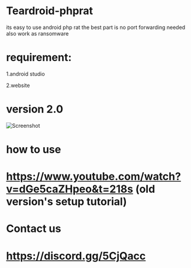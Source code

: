 # Teardroid-phprat


its easy to use android php rat the best part is no port forwarding needed also work as ransomware 

# requirement:
1.android studio

2.website

# version 2.0 

![Screenshot](https://github.com/ScRiPt1337/Teardroid-phprat/blob/master/Capture.PNG)

# how to use

# https://www.youtube.com/watch?v=dGe5caZHpeo&t=218s     (old version's setup tutorial)

# Contact us

# https://discord.gg/5CjQacc
